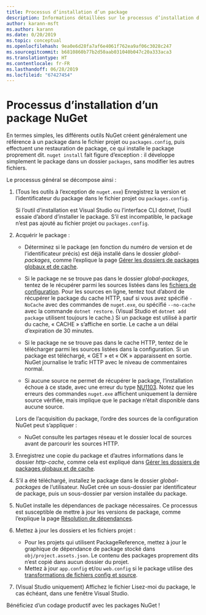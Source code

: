 ```yaml
---
title: Processus d’installation d’un package
description: Informations détaillées sur le processus d’installation d’un package
author: karann-msft
ms.author: karann
ms.date: 0/20/2019
ms.topic: conceptual
ms.openlocfilehash: 9ea0e6d28fa7af6e4061f762ea9af06c3028c247
ms.sourcegitcommit: b6810860b77b2d50aab031040b047c20a333aca3
ms.translationtype: HT
ms.contentlocale: fr-FR
ms.lasthandoff: 06/28/2019
ms.locfileid: "67427454"
---
```

# <a name="what-happens-when-a-nuget-package-is-installed"></a>Processus d’installation d’un package NuGet

En termes simples, les différents outils NuGet créent généralement une référence à un package dans le fichier projet ou `packages.config`, puis effectuent une restauration de package, ce qui installe le package proprement dit. `nuget install` fait figure d’exception : il développe simplement le package dans un dossier `packages`, sans modifier les autres fichiers.

Le processus général se décompose ainsi :

1. (Tous les outils à l’exception de `nuget.exe`) Enregistrez la version et l’identificateur du package dans le fichier projet ou `packages.config`.

   Si l’outil d’installation est Visual Studio ou l’interface CLI dotnet, l’outil essaie d’abord d’installer le package. S’il est incompatible, le package n’est pas ajouté au fichier projet ou `packages.config`.

2. Acquérir le package :
   - Déterminez si le package (en fonction du numéro de version et de l’identificateur précis) est déjà installé dans le dossier *global-packages*, comme l’explique la page [Gérer les dossiers de packages globaux et de cache](../consume-packages/managing-the-global-packages-and-cache-folders.md).

   - Si le package ne se trouve pas dans le dossier *global-packages*, tentez de le récupérer parmi les sources listées dans les [fichiers de configuration](../consume-packages/Configuring-NuGet-Behavior.md). Pour les sources en ligne, tentez tout d’abord de récupérer le package du cache HTTP, sauf si vous avez spécifié `-NoCache` avec des commandes de `nuget.exe`, ou spécifié `--no-cache` avec la commande `dotnet restore`. (Visual Studio et `dotnet add package` utilisent toujours le cache.) Si un package est utilisé à partir du cache, « CACHE » s’affiche en sortie. Le cache a un délai d’expiration de 30 minutes.

   - Si le package ne se trouve pas dans le cache HTTP, tentez de le télécharger parmi les sources listées dans la configuration. Si un package est téléchargé, « GET » et « OK » apparaissent en sortie. NuGet journalise le trafic HTTP avec le niveau de commentaires normal.

   - Si aucune source ne permet de récupérer le package, l’installation échoue à ce stade, avec une erreur du type [NU1103](../reference/errors-and-warnings/NU1103.md). Notez que les erreurs des commandes `nuget.exe` affichent uniquement la dernière source vérifiée, mais implique que le package n’était disponible dans aucune source.

   Lors de l’acquisition du package, l’ordre des sources de la configuration NuGet peut s’appliquer :

   - NuGet consulte les partages réseau et le dossier local de sources avant de parcourir les sources HTTP.

3. Enregistrez une copie du package et d’autres informations dans le dossier *http-cache*, comme cela est expliqué dans [Gérer les dossiers de packages globaux et de cache](../consume-packages/managing-the-global-packages-and-cache-folders.md).

4. S’il a été téléchargé, installez le package dans le dossier *global-packages* de l’utilisateur. NuGet crée un sous-dossier par identificateur de package, puis un sous-dossier par version installée du package.

5. NuGet installe les dépendances de package nécessaires. Ce processus est susceptible de mettre à jour les versions de package, comme l’explique la page [Résolution de dépendances](../consume-packages/dependency-resolution.md).

6. Mettez à jour les dossiers et les fichiers projet :

    - Pour les projets qui utilisent PackageReference, mettez à jour le graphique de dépendance de package stocké dans `obj/project.assets.json`. Le contenu des packages proprement dits n’est copié dans aucun dossier du projet.
    - Mettez à jour `app.config` et/ou `web.config` si le package utilise des [transformations de fichiers config et source](../create-packages/source-and-config-file-transformations.md).

7. (Visual Studio uniquement) Affichez le fichier Lisez-moi du package, le cas échéant, dans une fenêtre Visual Studio.

Bénéficiez d’un codage productif avec les packages NuGet !

